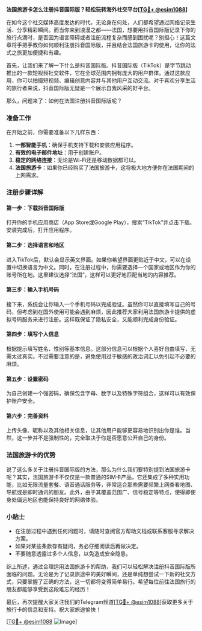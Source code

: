 **法国旅游卡怎么注册抖音国际版？轻松玩转海外社交平台[[TG💪+ @esim1088](https://t.me/s/esim1088)]**

在如今这个社交媒体高度发达的时代，无论身在何处，人们都希望通过网络记录生活、分享精彩瞬间。而当你来到浪漫之都——法国，想要用抖音国际版记录下你的旅行点滴时，是否因为语言障碍或者注册流程复杂而感到困扰呢？别担心！这篇文章将手把手教你如何顺利注册抖音国际版，并且结合法国旅游卡的使用，让你的法式之旅更加便捷和有趣。

首先，让我们来了解一下什么是抖音国际版。抖音国际版（TikTok）是字节跳动推出的一款短视频社交软件，它在全球范围内拥有庞大的用户群体。通过这款应用，你可以拍摄短视频、编辑创意内容并与其他用户互动交流。对于喜欢分享生活的旅行者来说，抖音国际版无疑是一个展示自我风采的好平台。

那么，问题来了：如何在法国注册抖音国际版呢？

### 准备工作

在开始之前，你需要准备以下几样东西：

1. **一部智能手机**：确保手机支持下载和安装应用程序。
2. **有效的电子邮件地址**：用于创建账户。
3. **稳定的网络连接**：无论是Wi-Fi还是移动数据都可以。
4. **法国旅游卡**：如果你已经购买了法国旅游卡，这将极大地方便你在法国期间的上网需求。

### 注册步骤详解

#### 第一步：下载抖音国际版

打开你的手机应用商店（App Store或Google Play），搜索“TikTok”并点击下载。安装完成后，打开应用程序。

#### 第二步：选择语言和地区

进入TikTok后，默认会显示英文界面。如果你希望界面更贴近于中文，可以在设置中切换语言为中文。同时，在注册过程中，你需要选择一个国家或地区作为你的账号所在地。这里建议选择“法国”，这样可以更好地匹配当地的内容推荐。

#### 第三步：输入手机号码

接下来，系统会让你输入一个手机号码以完成验证。虽然你可以直接填写自己的号码，但考虑到在国外使用可能会遇到麻烦，因此推荐大家利用法国旅游卡提供的虚拟号码服务来进行注册。这样既保证了隐私安全，又能顺利完成身份验证。

#### 第四步：填写个人信息

根据提示填写姓名、性别等基本信息。这部分信息可以根据个人喜好自由填写，无需太过真实。不过需要注意的是，避免使用过于敏感的政治词汇以免引起不必要的麻烦。

#### 第五步：设置密码

为自己创建一个强密码，确保包含字母、数字以及特殊字符组合，这样可以有效保护账户安全。

#### 第六步：完善资料

上传头像、昵称以及其他相关信息，让其他用户能够更容易地识别出你是谁。当然，这一步并不是强制性的，完全取决于你是否愿意公开自己的身份。

### 法国旅游卡的优势

说了这么多关于注册抖音国际版的方法，那么为什么我们要特别提到法国旅游卡呢？其实，法国旅游卡不仅仅是一款普通的SIM卡产品，它还集成了多种实用功能，比如无限流量套餐、语音通话服务等，非常适合那些需要频繁上网查看地图、导航或是即时通讯的朋友。此外，由于其覆盖范围广、信号稳定等特点，使得即使身处偏远地区也能保持良好的网络体验。

### 小贴士

- 在注册过程中遇到任何问题时，请随时查阅官方帮助文档或联系客服寻求解决方案。
- 如果对某些条款存有疑问，务必仔细阅读后再做决定。
- 不要随意透露过多个人信息，以免造成安全隐患。

综上所述，通过合理运用法国旅游卡的帮助，我们可以轻松解决注册抖音国际版所面临的问题。无论是为了记录旅途中的美好瞬间，还是单纯想尝试一下新的社交方式，只要掌握了正确的方法，这一切都将变得简单易行。希望每位前往法国旅行的朋友都能够享受到这段难忘的经历！

最后，再次提醒大家关注我们的Telegram频道[[TG💪+ @esim1088](https://t.me/s/esim1088)]获取更多关于旅行卡的信息和支持。祝大家旅途愉快！

[[TG💪+ @esim1088](https://t.me/s/esim1088) ![Image](https://i.postimg.cc/4NQfJmqS/Snipaste-2025-05-13-00-14-12.png)]
